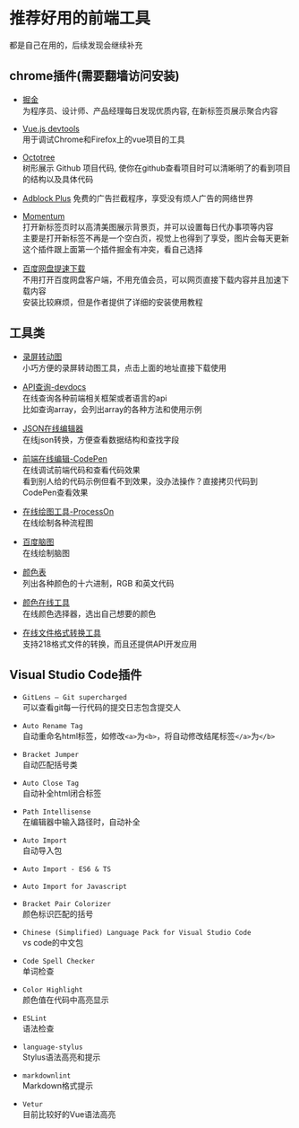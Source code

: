 # 推荐好用的前端工具

都是自己在用的，后续发现会继续补充

## chrome插件(需要翻墙访问安装)

* [掘金](https://chrome.google.com/webstore/detail/%E6%8E%98%E9%87%91/lecdifefmmfjnjjinhaennhdlmcaeeeb)    
为程序员、设计师、产品经理每日发现优质内容, 在新标签页展示聚合内容 

* [Vue.js devtools](https://chrome.google.com/webstore/detail/vuejs-devtools/nhdogjmejiglipccpnnnanhbledajbpd)  
用于调试Chrome和Firefox上的vue项目的工具

* [Octotree](https://chrome.google.com/webstore/detail/octotree/bkhaagjahfmjljalopjnoealnfndnagc)  
树形展示 Github 项目代码, 使你在github查看项目时可以清晰明了的看到项目的结构以及具体代码

* [Adblock Plus](https://chrome.google.com/webstore/detail/adblock-plus-free-ad-bloc/cfhdojbkjhnklbpkdaibdccddilifddb)  免费的广告拦截程序，享受没有烦人广告的网络世界

* [Momentum](https://chrome.google.com/webstore/detail/momentum/laookkfknpbbblfpciffpaejjkokdgca)  
打开新标签页时以高清美图展示背景页，并可以设置每日代办事项等内容  
主要是打开新标签不再是一个空白页，视觉上也得到了享受，图片会每天更新  
这个插件跟上面第一个插件掘金有冲突，看自己选择

* [百度网盘提速下载](https://github.com/syhyz1990/baiduyun)  
不用打开百度网盘客户端，不用充值会员，可以网页直接下载内容并且加速下载内容  
安装比较麻烦，但是作者提供了详细的安装使用教程

## 工具类

* [录屏转动图](https://github.com/MY729/blog/raw/gh-pages/tools/GifCam.zip)  
小巧方便的录屏转动图工具，点击上面的地址直接下载使用

* [API查询-devdocs](https://devdocs.io/)  
在线查询各种前端相关框架或者语言的api  
比如查询array，会列出array的各种方法和使用示例  

* [JSON在线编辑器](https://www.qqe2.com/)  
在线json转换，方便查看数据结构和查找字段

* [前端在线编辑-CodePen](https://codepen.io/dashboard/)  
在线调试前端代码和查看代码效果  
看到别人给的代码示例但看不到效果，没办法操作？直接拷贝代码到CodePen查看效果

* [在线绘图工具-ProcessOn](https://www.processon.com/diagrams)  
在线绘制各种流程图

* [百度脑图](http://naotu.baidu.com/home)  
在线绘制脑图

* [颜色表](https://www.sioe.cn/yingyong/yanse-rgb-16/)  
列出各种颜色的十六进制，RGB 和英文代码

* [颜色在线工具](http://www.atool.org/colorpicker.php)  
在线颜色选择器，选出自己想要的颜色

* [在线文件格式转换工具](https://cloudconvert.com/)  
支持218格式文件的转换，而且还提供API开发应用

## Visual Studio Code插件

* `GitLens — Git supercharged`  
可以查看git每一行代码的提交日志包含提交人

* `Auto Rename Tag`  
自动重命名html标签，如修改`<a>`为`<b>`，将自动修改结尾标签`</a>`为`</b>`

* `Bracket Jumper`  
自动匹配括号类

* `Auto Close Tag`  
自动补全html闭合标签

* `Path Intellisense`  
在编辑器中输入路径时，自动补全

* `Auto Import`  
自动导入包

* `Auto Import - ES6 & TS`

* `Auto Import for Javascript`

* `Bracket Pair Colorizer`  
颜色标识匹配的括号

* `Chinese (Simplified) Language Pack for Visual Studio Code`  
vs code的中文包

* `Code Spell Checker`  
单词检查

* `Color Highlight`  
颜色值在代码中高亮显示

* `ESLint`  
语法检查

* `language-stylus`  
Stylus语法高亮和提示

* `markdownlint`  
Markdown格式提示

* `Vetur`  
目前比较好的Vue语法高亮
